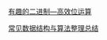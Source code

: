 [有趣的二进制—高效位运算](https://my.oschina.net/u/1859679/blog/868056)

[常见数据结构与算法整理总结](http://www.jianshu.com/p/42f81846c0fb)
